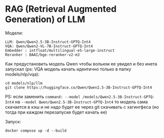 # RAG (Retrieval Augmented Generation) of LLM

Модели:
```
LLM: Qwen/Qwen2.5-3B-Instruct-GPTQ-Int4
VQA: Qwen/Qwen2-VL-7B-Instruct-GPTQ-Int4 
Embedder : intfloat/multilingual-e5-large-instruct
Reranker : BAAI/bge-reranker-v2-m3
```


Как предустановить модель Qwen чтобы вольюм ее увидел и без инета запускал (ps: VQA модель качать идентично только в папку models/nlp/vqa):
```
cd models/nlp/llm
git clone https://huggingface.co/Qwen/Qwen2.5-3B-Instruct-GPTQ-Int4
```
PS: если заменить `command: --model /models/Qwen2.5-3B-Instruct-GPTQ-Int4` на `--model Qwen/Qwen2.5-3B-Instruct-GPTQ-Int4` то модель сама скачается в кэш и не надо будет ее через git скачивать с хагингфеса (но тогда при каждом перезапуске будет качать ее)

Запуск:
```
docker compose up -d --build
```

